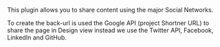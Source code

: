 This plugin allows you to share content using the major Social Networks.

To create the back-url is used the Google API (project Shortner URL) to share the page in Design view instead we use the Twitter API, Facebook, LinkedIn and GitHub.